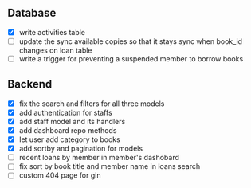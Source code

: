 ## Database 
- [x] write activities table
- [ ] update the sync available copies so that it stays sync when book_id changes on loan table
- [ ] write a trigger for preventing a suspended member to borrow books
## Backend
- [x] fix the search and filters for all three models
- [x] add authentication for staffs
- [x] add staff model and its handlers 
- [x] add dashboard repo methods 
- [x] let user add category to books
- [x] add sortby and pagination for models
- [ ] recent loans by member in member's dashobard 
- [ ] fix sort by book title and member name in loans search
- [ ] custom 404 page for gin 
